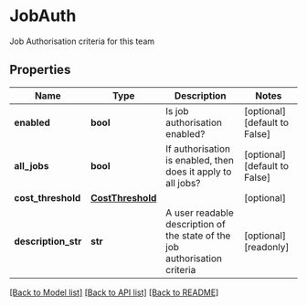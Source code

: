 # JobAuth

Job Authorisation criteria for this team
## Properties
Name | Type | Description | Notes
------------ | ------------- | ------------- | -------------
**enabled** | **bool** | Is job authorisation enabled? | [optional] [default to False]
**all_jobs** | **bool** | If authorisation is enabled, then does it apply to all jobs? | [optional] [default to False]
**cost_threshold** | [**CostThreshold**](CostThreshold.md) |  | [optional] 
**description_str** | **str** | A user readable description of the state of the job authorisation criteria | [optional] [readonly] 

[[Back to Model list]](../README.md#documentation-for-models) [[Back to API list]](../README.md#documentation-for-api-endpoints) [[Back to README]](../README.md)


